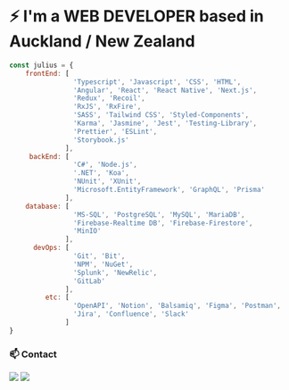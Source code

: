 # ⚡ I'm a WEB DEVELOPER based in Auckland / New Zealand
```javascript
const julius = {
    frontEnd: [
                'Typescript', 'Javascript', 'CSS', 'HTML',
                'Angular', 'React', 'React Native', 'Next.js',
                'Redux', 'Recoil',
                'RxJS', 'RxFire',
                'SASS', 'Tailwind CSS', 'Styled-Components',
                'Karma', 'Jasmine', 'Jest', 'Testing-Library',
                'Prettier', 'ESLint', 
                'Storybook.js'
              ],
     backEnd: [
                'C#', 'Node.js',
                '.NET', 'Koa', 
                'NUnit', 'XUnit',
                'Microsoft.EntityFramework', 'GraphQL', 'Prisma'
              ],
    database: [ 
                'MS-SQL', 'PostgreSQL', 'MySQL', 'MariaDB', 
                'Firebase-Realtime DB', 'Firebase-Firestore',
                'MinIO'
              ],
      devOps: [
                'Git', 'Bit',
                'NPM', 'NuGet',
                'Splunk', 'NewRelic',
                'GitLab'
              ],
         etc: [ 
                'OpenAPI', 'Notion', 'Balsamiq', 'Figma', 'Postman',
                'Jira', 'Confluence', 'Slack'
              ]
}
```

### 📫 Contact

[![](https://img.shields.io/badge/LinkedIn-Inhyo(Julius)-blue)](https://www.linkedin.com/in/julius88/)
[![](https://img.shields.io/badge/Gmail-johncrist2000%40gmail.com-red)](mailto:johncrist2000@gmail.com)

<!--[![](https://img.shields.io/badge/Blog-JekyllBlog-purple)](https://juliuscho.github.io/)-->
<!--
**juliusCho/juliusCho** is a ✨ _special_ ✨ repository because its `README.md` (this file) appears on your GitHub profile.

Here are some ideas to get you started:

- 🔭 I’m currently working on ...
- 🌱 I’m currently learning ...
- 👯 I’m looking to collaborate on ...
- 🤔 I’m looking for help with ...
- 💬 Ask me about ...
- 📫 How to reach me: ...
- 😄 Pronouns: ...
- ⚡ Fun fact: ...
-->
